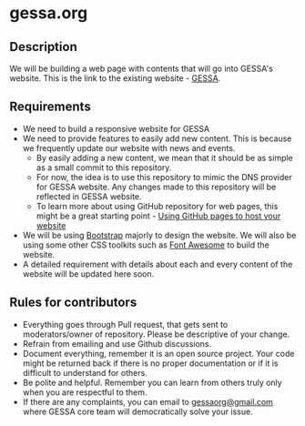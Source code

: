 # gessa.org

Description
-----------
We will be building a web page with contents that will go into GESSA's website.
This is the link to the existing website - [GESSA](http://asu.orgsync.com/org/gessa).

Requirements
------------
- We need to build a responsive website for GESSA
- We need to provide features to easily add new content. This is because we frequently update our website with news
and events.
  - By easily adding a new content, we mean that it should be as simple as a small commit to this repository.
  - For now, the idea is to use this repository to mimic the DNS provider for GESSA website. Any changes made to this repository will be reflected in GESSA website.
  - To learn more about using GitHub repository for web pages, this might be a great starting point - [Using GitHub pages to host your website](http://blog.teamtreehouse.com/using-github-pages-to-host-your-website)
- We will be using [Bootstrap](http://getbootstrap.com/) majorly to design the website. We will also be using some other CSS toolkits such as [Font Awesome](https://fortawesome.github.io/Font-Awesome/) to build the website.
- A detailed requirement with details about each and every content of the website will be updated here soon.

Rules for contributors
----------------------
- Everything goes through Pull request, that gets sent to moderators/owner of repository. Please be descriptive of your change.
- Refrain from emailing and use Github discussions.
- Document everything, remember it is an open source project. Your code might be returned back if there is no proper documentation or if it is difficult to understand for others.
- Be polite and helpful. Remember you can learn from others truly only when you are respectful to them.
- If there are any complaints, you can email to gessaorg@gmail.com where GESSA core team will democratically solve your issue.
